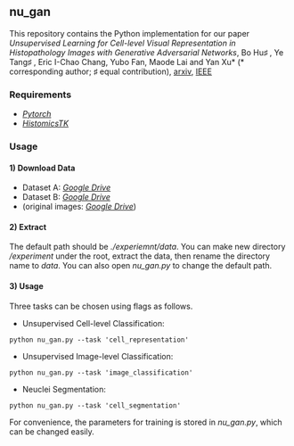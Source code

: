 ## nu_gan

This repository contains the Python implementation for our paper *Unsupervised Learning for Cell-level Visual Representation in Histopathology Images with Generative Adversarial Networks*, 
Bo Hu♯ , Ye Tang♯ , Eric I-Chao Chang, Yubo Fan, Maode Lai and Yan Xu*  (* corresponding author; ♯ equal contribution), [arxiv](https://arxiv.org/abs/1711.11317), [IEEE](https://ieeexplore.ieee.org/document/8402089)

### Requirements

* [*Pytorch*](https://github.com/pytorch/pytorch)
* [*HistomicsTK*](https://github.com/DigitalSlideArchive/HistomicsTK)


### Usage

#### 1) Download Data

- Dataset A: [*Google Drive*](https://drive.google.com/file/d/10h1cJBiLcc9oGyWWea_2d0gefRo_GXfJ/view?usp=sharing)
- Dataset B: [*Google Drive*](https://drive.google.com/file/d/1kYik0ByDPiK94Xt4mvoV3lOah2Zfx3dH/view?usp=sharing)
- (original images: [*Google Drive*](https://drive.google.com/drive/folders/1GmFM8TEGMVdh17_F_rXxR6dR8ha20y8w?usp=sharing))

#### 2) Extract

The default path should be *./experiemnt/data*. 
You can make new directory */experiment* under the root, extract the data, then rename the directory name to *data*.
You can also open *nu_gan.py* to change the default path.

#### 3) Usage

Three tasks can be chosen using flags as follows.

* Unsupervised Cell-level Classification:
```shell
python nu_gan.py --task 'cell_representation'
```

* Unsupervised Image-level Classification:
```shell
python nu_gan.py --task 'image_classification'
```

* Neuclei Segmentation:
```shell
python nu_gan.py --task 'cell_segmentation'
```

For convenience, the parameters for training is stored in *nu_gan.py*, which can be changed easily.
